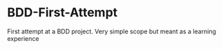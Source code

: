 # BDD-First-Attempt
First attempt at a BDD project. Very simple scope but meant as a learning experience
